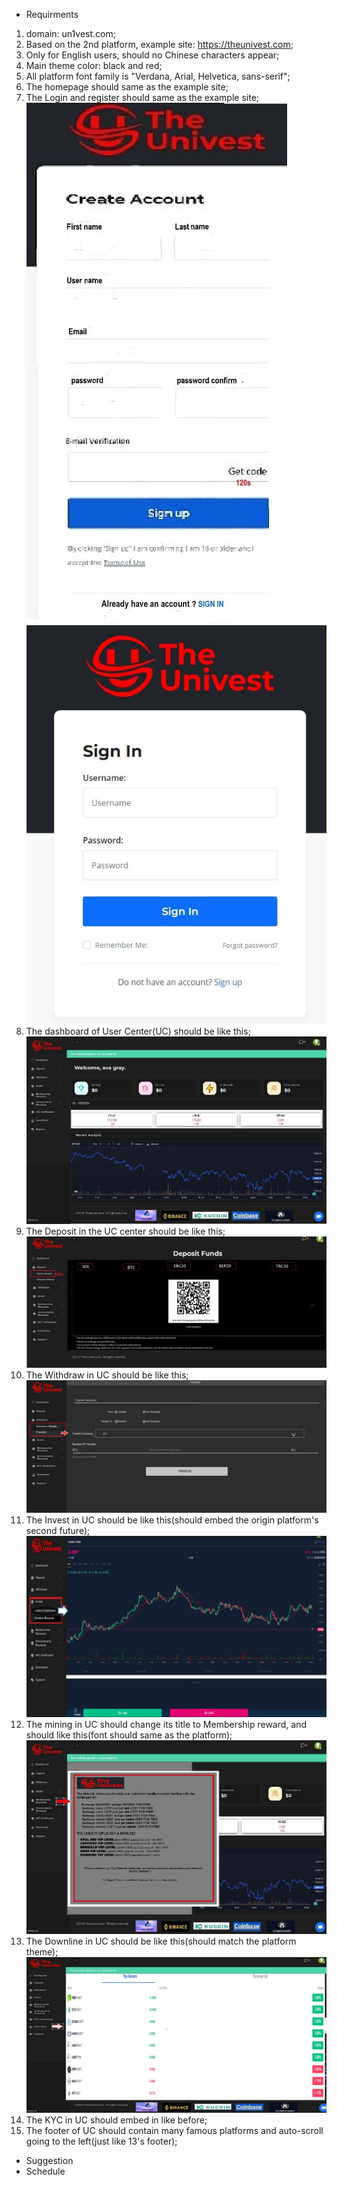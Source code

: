 * Requirments
1. domain: un1vest.com;
2. Based on the 2nd platform,  example site: https://theunivest.com;
3. Only for English users, should no Chinese characters appear;
4. Main theme color: black and red;
5. All platform font family is "Verdana, Arial, Helvetica, sans-serif";
6. The homepage should same as the example site;
7. The Login and register should same as the example site;
   ![image](./1.jpg) ![image](./2.jpg)
8. The dashboard of User Center(UC) should be like this;
   ![image](./3.jpg)
9. The Deposit in the UC center should be like this;
   ![image](./4.jpg)
10. The Withdraw in UC should be like this;
    ![image](./5.jpg)
11. The Invest in UC should be like this(should embed the origin platform's second future);
    ![image](./6.jpg)
12. The mining in UC should change its title to Membership reward, and should like this(font should same as the platform);
![image](./7.jpg)
13. The Downline in UC should be like this(should match the platform theme);
    ![image](./8.jpg)
14. The KYC in UC should embed in like before;
15. The footer of UC should contain many famous platforms and auto-scroll going to the left(just like 13's footer);
* Suggestion
* Schedule
